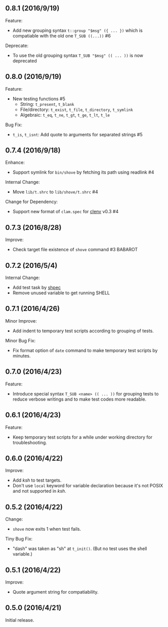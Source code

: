## 0.8.1 (2016/9/19)

Feature:

- Add new grouping syntax `t::group "$msg" ({ ... })` which is compatiable with
the old one `T_SUB ((...))` #6

Deprecate:

- To use the old grouping syntax `T_SUB "$msg" (( ... ))` is now deprecated

## 0.8.0 (2016/9/19)

Feature:

- New testing functions #5
  - String: `t_present`, `t_blank`
  - File/directory: `t_exist`, `t_file`, `t_directory`, `t_symlink`
  - Algebraic: `t_eq`, `t_ne`, `t_gt`, `t_ge`, `t_lt`, `t_le`

Bug Fix:

- `t_is`, `t_isnt`: Add quote to arguments for separated strings #5

## 0.7.4 (2016/9/18)

Enhance:

- Support symlink for `bin/shove` by fetching its path using readlink #4

Internal Change:

- Move `lib/t.shrc` to `lib/shove/t.shrc` #4

Change for Dependency:

- Support new format of `clam.spec` for [clenv](https://github.com/key-amb/clenv)
v0.3 #4

## 0.7.3 (2016/8/28)

Improve:

- Check target file existence of `shove` command #3 BABAROT

## 0.7.2 (2016/5/4)

Internal Change:

- Add test task by [shpec](https://github.com/rylnd/shpec)
- Remove unused variable to get running SHELL

## 0.7.1 (2016/4/26)

Minor Improve:

- Add indent to temporary test scripts according to grouping of tests.

Minor Bug Fix:

- Fix format option of `date` command to make temporary test scripts by minutes.

## 0.7.0 (2016/4/23)

Feature:

- Introduce special syntax `T_SUB <name> (( ... ))` for grouping tests to reduce
  verbose writings and to make test codes more readable.

## 0.6.1 (2016/4/23)

Feature:

- Keep temporary test scripts for a while under working directory for troubleshooting.

## 0.6.0 (2016/4/22)

Improve:

- Add _ksh_ to test targets.
- Don't use `local` keyword for variable declaration because it's not POSIX and
  not supported in _ksh_.

## 0.5.2 (2016/4/22)

Change:

- `shove` now exits 1 when test fails.

Tiny Bug Fix:

- "dash" was taken as "sh" at `t_init()`. (But no test uses the shell variable.)

## 0.5.1 (2016/4/22)

Improve:

- Quote argument string for compatiability.

## 0.5.0 (2016/4/21)

Initial release.
